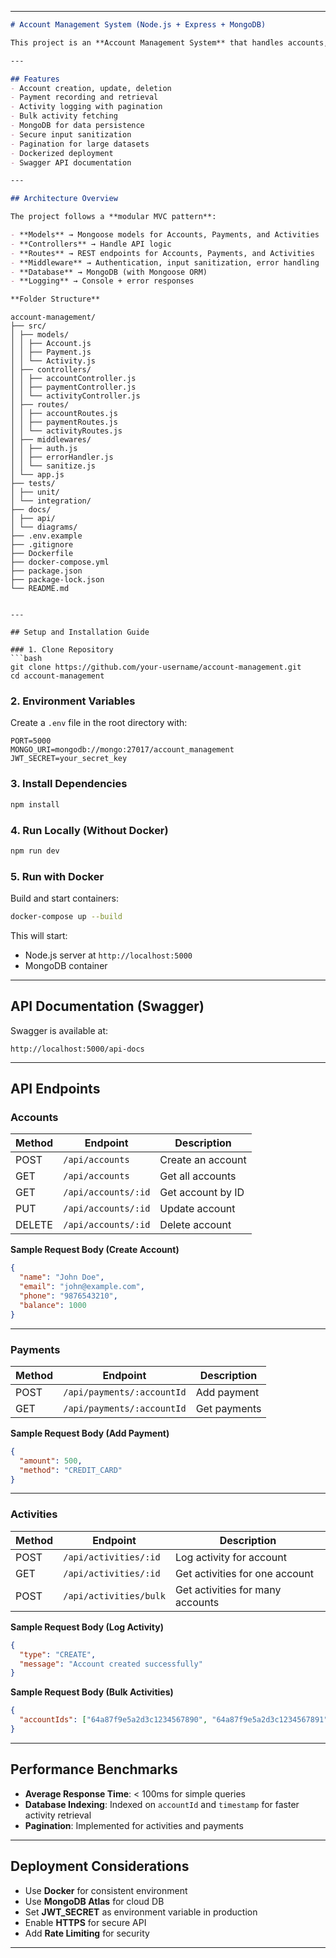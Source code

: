 
---

```markdown
# Account Management System (Node.js + Express + MongoDB)

This project is an **Account Management System** that handles accounts, payments, and activity logs. It provides a RESTful API with **secure CRUD operations**, activity tracking, and payment recording.

---

## Features
- Account creation, update, deletion
- Payment recording and retrieval
- Activity logging with pagination
- Bulk activity fetching
- MongoDB for data persistence
- Secure input sanitization
- Pagination for large datasets
- Dockerized deployment
- Swagger API documentation

---

## Architecture Overview

The project follows a **modular MVC pattern**:

- **Models** → Mongoose models for Accounts, Payments, and Activities
- **Controllers** → Handle API logic
- **Routes** → REST endpoints for Accounts, Payments, and Activities
- **Middleware** → Authentication, input sanitization, error handling
- **Database** → MongoDB (with Mongoose ORM)
- **Logging** → Console + error responses

**Folder Structure**
```
```
account-management/
├── src/
│ ├── models/
│ │ ├── Account.js
│ │ ├── Payment.js
│ │ └── Activity.js
│ ├── controllers/
│ │ ├── accountController.js
│ │ ├── paymentController.js
│ │ └── activityController.js
│ ├── routes/
│ │ ├── accountRoutes.js
│ │ ├── paymentRoutes.js
│ │ └── activityRoutes.js
│ ├── middlewares/
│ │ ├── auth.js
│ │ ├── errorHandler.js
│ │ └── sanitize.js
│ └── app.js
├── tests/
│ ├── unit/
│ └── integration/
├── docs/
│ ├── api/
│ └── diagrams/
├── .env.example
├── .gitignore
├── Dockerfile
├── docker-compose.yml
├── package.json
├── package-lock.json
└── README.md
```

````

---

## Setup and Installation Guide

### 1. Clone Repository
```bash
git clone https://github.com/your-username/account-management.git
cd account-management
````

### 2. Environment Variables

Create a `.env` file in the root directory with:

```
PORT=5000
MONGO_URI=mongodb://mongo:27017/account_management
JWT_SECRET=your_secret_key
```

### 3. Install Dependencies

```bash
npm install
```

### 4. Run Locally (Without Docker)

```bash
npm run dev
```

### 5. Run with Docker

Build and start containers:

```bash
docker-compose up --build
```

This will start:

* Node.js server at `http://localhost:5000`
* MongoDB container

---

## API Documentation (Swagger)

Swagger is available at:

```
http://localhost:5000/api-docs
```

---

## API Endpoints

### **Accounts**

| Method | Endpoint            | Description       |
| ------ | ------------------- | ----------------- |
| POST   | `/api/accounts`     | Create an account |
| GET    | `/api/accounts`     | Get all accounts  |
| GET    | `/api/accounts/:id` | Get account by ID |
| PUT    | `/api/accounts/:id` | Update account    |
| DELETE | `/api/accounts/:id` | Delete account    |

**Sample Request Body (Create Account)**

```json
{
  "name": "John Doe",
  "email": "john@example.com",
  "phone": "9876543210",
  "balance": 1000
}
```

---

### **Payments**

| Method | Endpoint                   | Description  |
| ------ | -------------------------- | ------------ |
| POST   | `/api/payments/:accountId` | Add payment  |
| GET    | `/api/payments/:accountId` | Get payments |

**Sample Request Body (Add Payment)**

```json
{
  "amount": 500,
  "method": "CREDIT_CARD"
}
```

---

### **Activities**

| Method | Endpoint               | Description                      |
| ------ | ---------------------- | -------------------------------- |
| POST   | `/api/activities/:id`  | Log activity for account         |
| GET    | `/api/activities/:id`  | Get activities for one account   |
| POST   | `/api/activities/bulk` | Get activities for many accounts |

**Sample Request Body (Log Activity)**

```json
{
  "type": "CREATE",
  "message": "Account created successfully"
}
```

**Sample Request Body (Bulk Activities)**

```json
{
  "accountIds": ["64a87f9e5a2d3c1234567890", "64a87f9e5a2d3c1234567891"]
}
```

---

## Performance Benchmarks

* **Average Response Time**: < 100ms for simple queries
* **Database Indexing**: Indexed on `accountId` and `timestamp` for faster activity retrieval
* **Pagination**: Implemented for activities and payments

---

## Deployment Considerations

* Use **Docker** for consistent environment
* Use **MongoDB Atlas** for cloud DB
* Set **JWT\_SECRET** as environment variable in production
* Enable **HTTPS** for secure API
* Add **Rate Limiting** for security

---


